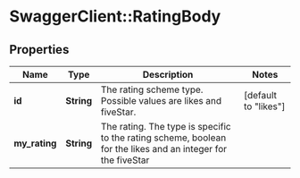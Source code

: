 # SwaggerClient::RatingBody

## Properties
Name | Type | Description | Notes
------------ | ------------- | ------------- | -------------
**id** | **String** | The rating scheme type. Possible values are likes and fiveStar. | [default to &quot;likes&quot;]
**my_rating** | **String** | The rating. The type is specific to the rating scheme, boolean for the likes and an integer for the fiveStar | 



